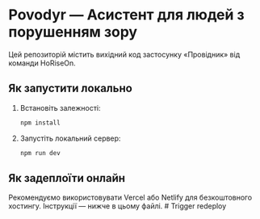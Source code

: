# Povodyr — Асистент для людей з порушенням зору

Цей репозиторій містить вихідний код застосунку «Провідник» від команди HoRiseOn.

## Як запустити локально

1. Встановіть залежності:
   ```sh
   npm install
   ```
2. Запустіть локальний сервер:
   ```sh
   npm run dev
   ```

## Як задеплоїти онлайн

Рекомендуємо використовувати Vercel або Netlify для безкоштовного хостингу. Інструкції — нижче в цьому файлі.
#   T r i g g e r   r e d e p l o y  
 